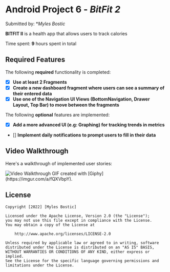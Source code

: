 # Android Project 6 - *BitFit 2*

Submitted by: **Myles Bostic*

**BITFIT II** is a health app that allows users to track calories

Time spent: **9** hours spent in total

## Required Features

The following **required** functionality is completed:

- [X] **Use at least 2 Fragments**
- [X] **Create a new dashboard fragment where users can see a summary of their entered data**
- [X] **Use one of the Navigation UI Views (BottomNavigation, Drawer Layout, Top Bar) to move between the fragments**

The following **optional** features are implemented:

- [X] **Add a more advanced UI (e.g: Graphing) for tracking trends in metrics**
- [] **Implement daily notifications to prompt users to fill in their data**

## Video Walkthrough

Here's a walkthrough of implemented user stories:

<img src='' title='Video Walkthrough' width='' alt='Video Walkthrough' />
GIF created with [Giphy](https://imgur.com/a/fQXVbpY). 

## License

    Copyright [2022] [Myles Bostic]

    Licensed under the Apache License, Version 2.0 (the "License");
    you may not use this file except in compliance with the License.
    You may obtain a copy of the License at

        http://www.apache.org/licenses/LICENSE-2.0

    Unless required by applicable law or agreed to in writing, software
    distributed under the License is distributed on an "AS IS" BASIS,
    WITHOUT WARRANTIES OR CONDITIONS OF ANY KIND, either express or implied.
    See the License for the specific language governing permissions and
    limitations under the License.
